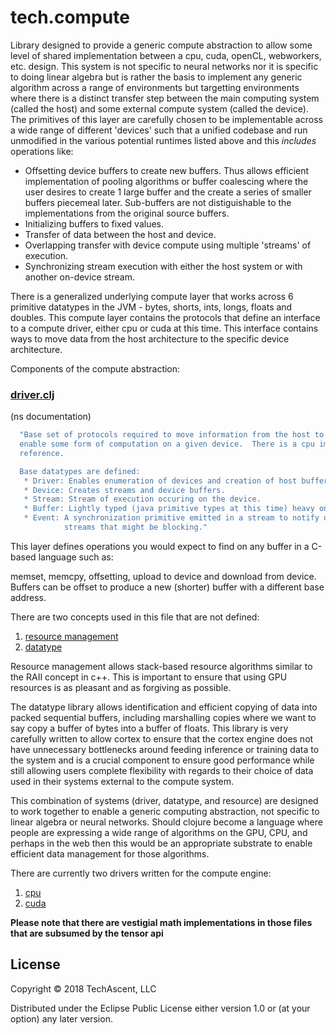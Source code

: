 # tech.compute

Library designed to provide a generic compute abstraction to allow
some level of shared implementation between a cpu, cuda, openCL,
webworkers, etc. design.  This system is not specific to neural networks
nor it is specific to doing linear algebra but is rather the basis
to implement any generic algorithm across a range of environments but
targetting environments where there is a distinct transfer step between
the main computing system (called the host) and some external compute
system (called the device).  The primitives of this layer are carefully
chosen to be implementable across a wide range of different 'devices' such
that a unified codebase and run unmodified in the various potential runtimes
listed above and this *includes* operations like:

* Offsetting device buffers to create new buffers.  Thus allows efficient implementation
of pooling algorithms or buffer coalescing where the user desires to create 1 large buffer
and the create a series of smaller buffers piecemeal later.  Sub-buffers are not distiguishable
to the implementations from the original source buffers.
* Initializing buffers to fixed values.
* Transfer of data between the host and device.
* Overlapping transfer with device compute using multiple 'streams' of execution.
* Synchronizing stream execution with either the host system or with another on-device stream.


There is a generalized underlying compute layer that works across 6
primitive datatypes in the JVM - bytes, shorts, ints, longs, floats
and doubles. This compute layer contains the protocols that define an
interface to a compute driver, either cpu or cuda at this time. This
interface contains ways to move data from the host architecture to the
specific device architecture.


Components of the compute abstraction:

### [driver.clj](../src/tech/compute/driver.clj)

(ns documentation)
```clojure
  "Base set of protocols required to move information from the host to the device as well as
  enable some form of computation on a given device.  There is a cpu implementation provided for
  reference.

  Base datatypes are defined:
   * Driver: Enables enumeration of devices and creation of host buffers.
   * Device: Creates streams and device buffers.
   * Stream: Stream of execution occuring on the device.
   * Buffer: Lightly typed (java primitive types at this time) heavy on-device buffer.
   * Event: A synchronization primitive emitted in a stream to notify other
            streams that might be blocking."
```

This layer defines operations you would expect to find on any buffer in a C-based language such as:


memset, memcpy, offsetting, upload to device and download from device.
Buffers can be offset to produce a new (shorter) buffer with a different base address.


There are two concepts used in this file that are not defined:

1. [resource management](https://github.com/thinktopic/think.resource)
2. [datatype](https://github.com/techascent/tech.datatype)

Resource management allows stack-based resource algorithms similar to the RAII concept in c++.  This is important to ensure
that using GPU resources is as pleasant and as forgiving as possible.


The datatype library allows identification and efficient copying of data into packed sequential buffers, including
marshalling copies where we want to say copy a buffer of bytes into a buffer of floats.  This library is very carefully
written to allow cortex to ensure that the cortex engine does not have unnecessary bottlenecks around feeding inference
or training data to the system and is a crucial component to ensure good performance while still allowing users complete
flexibility with regards to their choice of data used in their systems external to the compute system.


This combination of systems (driver, datatype, and resource) are
designed to work together to enable a generic computing abstraction,
not specific to linear algebra or neural networks.  Should clojure become a language where people are expressing a wide range
of algorithms on the GPU, CPU, and perhaps in the web then this would be an appropriate substrate to enable efficient data
management for those algorithms.


There are currently two drivers written for the compute engine:

1. [cpu](../src/tech/compute/cpu/driver.clj)
2. [cuda](../src/tech/compute/cuda/driver.clj)

**Please note that there are vestigial math implementations in those files that are subsumed by the tensor api**

## License

Copyright © 2018 TechAscent, LLC

Distributed under the Eclipse Public License either version 1.0 or (at
your option) any later version.
